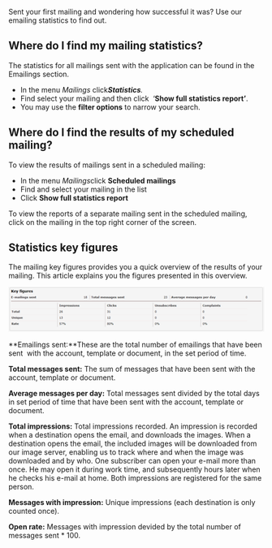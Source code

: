 Sent your first mailing and wondering how successful it was? Use our
emailing statistics to find out.

Where do I find my mailing statistics?
--------------------------------------

The statistics for all mailings sent with the application can be found
in the Emailings section.

-   In the menu *Mailings* click***Statistics**.*
-   Find select your mailing and then click  ‘**Show full statistics
    report’**.
-   You may use the **filter options** to narrow your search.

Where do I find the results of my scheduled mailing?
----------------------------------------------------

To view the results of mailings sent in a scheduled mailing:

-   In the menu *Mailings*click **Scheduled mailings**
-   Find and select your mailing in the list
-   Click **Show full statistics report**

To view the reports of a separate mailing sent in the scheduled mailing,
click on the mailing in the top right corner of the screen.

Statistics key figures
----------------------

The mailing key figures provides you a quick overview of the results of
your mailing. This article explains you the figures presented in this
overview.

![Key figures](images/key_figures.png)

**Emailings sent:**These are the total number of emailings that have
been sent  with the account, template or document, in the set period of
time.

**Total messages sent:** The sum of messages that have been sent with
the account, template or document.

**Average messages per day:** Total messages sent divided by the total
days in set period of time that have been sent with the account,
template or document.

**Total impressions:** Total impressions recorded. An impression is
recorded when a destination opens the email, and downloads the images.
When a destination opens the email, the included images will be
downloaded from our image server, enabling us to track where and when
the image was downloaded and by who. One subscriber can open your e-mail
more than once. He may open it during work time, and subsequently hours
later when he checks his e-mail at home. Both impressions are registered
for the same person.

**Messages with impression:** Unique impressions (each destination is
only counted once).

**Open rate:** Messages with impression devided by the total number of
messages sent \* 100.

